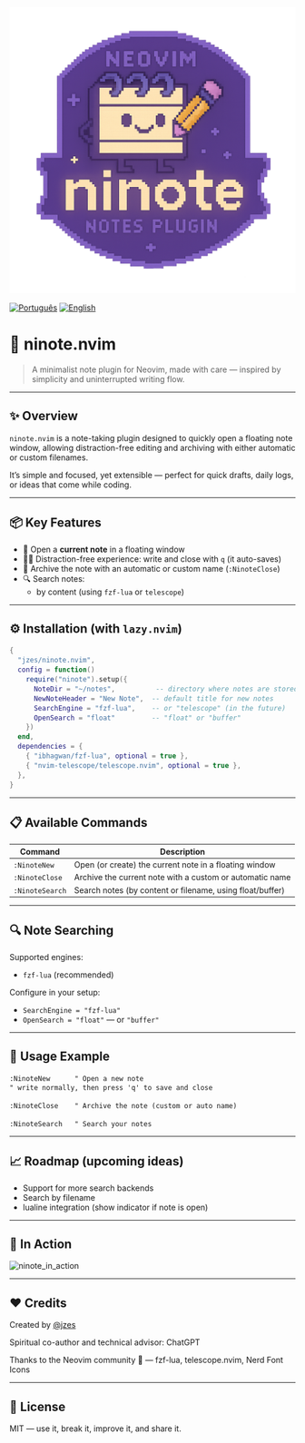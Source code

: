 ![ninote](ninotelogo.png)

[![Português](https://img.shields.io/badge/lang-pt--BR-green)](./README.md)
[![English](https://img.shields.io/badge/lang-en-blue)](./README.en.md)

# 📝 ninote.nvim

> A minimalist note plugin for Neovim, made with care — inspired by simplicity and uninterrupted writing flow.

---

## ✨ Overview

`ninote.nvim` is a note-taking plugin designed to quickly open a floating note window, allowing distraction-free editing and archiving with either automatic or custom filenames.

It’s simple and focused, yet extensible — perfect for quick drafts, daily logs, or ideas that come while coding.

---

## 📦 Key Features

- 🔐 Open a **current note** in a floating window
- 🧘‍♂️ Distraction-free experience: write and close with `q` (it auto-saves)
- 📁 Archive the note with an automatic or custom name (`:NinoteClose`)
- 🔍 Search notes:
  - by content (using `fzf-lua` or `telescope`)

---

## ⚙️ Installation (with `lazy.nvim`)

```lua
{
  "jzes/ninote.nvim",
  config = function()
    require("ninote").setup({
      NoteDir = "~/notes",          -- directory where notes are stored
      NewNoteHeader = "New Note",  -- default title for new notes
      SearchEngine = "fzf-lua",    -- or "telescope" (in the future)
      OpenSearch = "float"         -- "float" or "buffer"
    })
  end,
  dependencies = {
    { "ibhagwan/fzf-lua", optional = true },
    { "nvim-telescope/telescope.nvim", optional = true },
  },
}
```

---

## 📋 Available Commands

| Command          | Description                                                 |
|------------------|-------------------------------------------------------------|
| `:NinoteNew`     | Open (or create) the current note in a floating window      |
| `:NinoteClose`   | Archive the current note with a custom or automatic name    |
| `:NinoteSearch`  | Search notes (by content or filename, using float/buffer)   |

---

## 🔍 Note Searching

Supported engines:

- `fzf-lua` (recommended)

Configure in your setup:

- `SearchEngine = "fzf-lua"`
- `OpenSearch = "float"` — or `"buffer"`

---

## 🧠 Usage Example

```vim
:NinoteNew      " Open a new note
" write normally, then press 'q' to save and close

:NinoteClose    " Archive the note (custom or auto name)

:NinoteSearch   " Search your notes
```

---

## 📈 Roadmap (upcoming ideas)

- Support for more search backends
- Search by filename
- lualine integration (show indicator if note is open)

---

## 📼 In Action

![ninote_in_action](ninote.gif)

---

## ❤️ Credits

Created by [@jzes](https://github.com/jzes)

Spiritual co-author and technical advisor: ChatGPT

Thanks to the Neovim community 💚 — fzf-lua, telescope.nvim, Nerd Font Icons

---

## 🔖 License

MIT — use it, break it, improve it, and share it.
